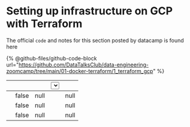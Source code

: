 # Setting up infrastructure on GCP with Terraform

The official `code` and notes for this section posted by datacamp is found here

{% @github-files/github-code-block url="https://github.com/DataTalksClub/data-engineering-zoomcamp/tree/main/01-docker-terraform/1_terraform_gcp" %}

<table data-view="cards"><thead><tr><th></th><th data-type="checkbox"></th><th data-type="number"></th><th><select></select></th><th data-type="rating" data-max="5"></th></tr></thead><tbody><tr><td></td><td>false</td><td>null</td><td></td><td>null</td></tr><tr><td></td><td>false</td><td>null</td><td></td><td>null</td></tr><tr><td></td><td>false</td><td>null</td><td></td><td>null</td></tr></tbody></table>

